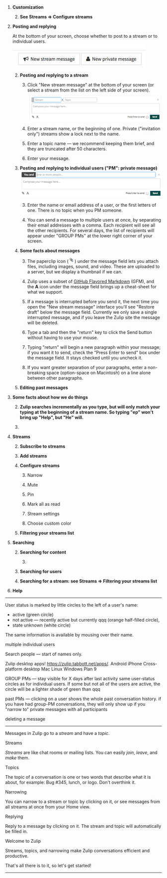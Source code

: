  1. **Customization**

    2. **See Streams => Configure streams**

 1. **Posting and replying**

    At the bottom of your screen, choose whether to post to a stream or to individual users. ![New message](images/new_message.png)

    2. **Posting and replying to a stream**
    
       3. Click "New stream message" at the bottom of your screen (or select a stream from the list on the left side of your screen). ![Post to stream](images/post_to_stream.png)
       
       3. Enter a stream name, or the beginning of one. Private ("invitation only") streams show a lock next to the name.
       
       3. Enter a topic name — we recommend keeping them brief, and they are truncated after 50 characters.
       
       3. Enter your message.

    2. **Posting and replying to individual users ("PM": private message) ![Post to user](images/post_to_user.png)**

       3. Enter the name or email address of a user, or the first letters of one. There is no topic when you PM someone.

       3. You can send a message to multiple users at once, by separating their email addresses with a comma. Each recipient will see all the other recipients. For several days, the list of recipients will appear under "GROUP PMs" at the lower right corner of your screen.

    2. **Some facts about messages**

       3. The paperclip icon (![paperclip](images/paperclip.png)) under the message field lets you attach files, including images, sound, and video. These are uploaded to a server, but we display a thumbnail if we can.

       3. Zulip uses a subset of [GitHub Flavored Markdown](https://github.com/adam-p/markdown-here/wiki/Markdown-Cheatsheet#tables) (GFM), and the **A** icon under the message field brings up a cheat-sheet for what we support.

       3. If a message is interrupted before you send it, the next time you open the "New stream message" interface you'll see "Restore draft" below the message field. Currently we only save a single interrupted message, and if you leave the Zulip site the message will be deleted.

       3. Type a tab and then the "return" key to click the Send button without having to use your mouse.

       3. Typing "return" will begin a new paragraph within your message; if you want it to send, check the "Press Enter to send" box under the message field. It stays checked until you uncheck it.

       3. If you want greater separation of your paragraphs, enter a non-breaking space (option-space on Macintosh) on a line alone between other paragraphs.

    2. **Editing past messages**

 1. **Some facts about how we do things**
 
    2. **Zulip searches incrementally as you type, but will only match your typing at the beginning of a stream name. So typing "ep" won't bring up "Help", but "He" will.**

    2. 

 1. **Streams**

    2. **Subscribe to streams**

    2. **Add streams**

    2. **Configure streams**

       3. Narrow

       3. Mute

       3. Pin

       3. Mark all as read

       3. Stream settings

       3. Choose custom color

    2. **Filtering your streams list**

 1. **Searching**

    2. **Searching for content**

       3. 

    2. **Searching for users**
    
    2. **Searching for a stream: **see** Streams => Filtering your streams list**

 1. **Help**
 
---

User status is marked by little circles to the left of a user's name:

 * active (green circle)
 * not active — recently active but currently qqq (orange half-filled circle),
 * state unknown (white circle)

 The same information is available by mousing over their name.

multiple individual users

Search people — start of names only.

Zulip desktop apps! https://zulip.tabbott.net/apps/. 
    Android
    iPhone
    Cross-platform desktop
    Mac
    Linux
    Windows
    Plan 9

GROUP PMs — stay visible for X days after last activity same user-status circles as for individual users. If some but not all of the users are active, the circle will be a lighter shade of green than qqq

past PMs — clicking on a user shows the whole past conversation history. if you have had group-PM conversations, they will only show up if you "narrow to" private messages with all participants

deleting a message

---

Messages in Zulip go to a *stream* and have a *topic*.

Streams

*Streams* are like chat rooms or mailing lists. You can easily *join*, *leave*, and *make* them.


Topics

The topic of a conversation is one or two words that describe what it is about, for example: Bug #345, lunch, or logo. Don't overthink it. 


Narrowing

You can narrow to a stream or topic by clicking on it, or see messages from all streams at once from your Home view.


Replying

Reply to a message by clicking on it. The stream and topic will automatically be filled in.


Welcome to Zulip

Streams, topics, and narrowing make Zulip conversations efficient and productive.

That's all there is to it, so let's get started!

---

